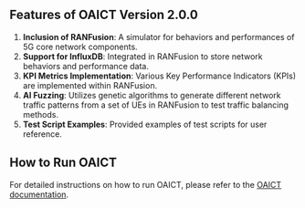 ## Features of OAICT Version 2.0.0

1. **Inclusion of RANFusion**: A simulator for behaviors and performances of 5G core network components.
2. **Support for InfluxDB**: Integrated in RANFusion to store network behaviors and performance data.
3. **KPI Metrics Implementation**: Various Key Performance Indicators (KPIs) are implemented within RANFusion.
4. **AI Fuzzing**: Utilizes genetic algorithms to generate different network traffic patterns from a set of UEs in RANFusion to test traffic balancing methods.
5. **Test Script Examples**: Provided examples of test scripts for user reference.


## How to Run OAICT

For detailed instructions on how to run OAICT, please refer to the [OAICT documentation](https://openaicellular.github.io/oaic/oaic_t.html).


